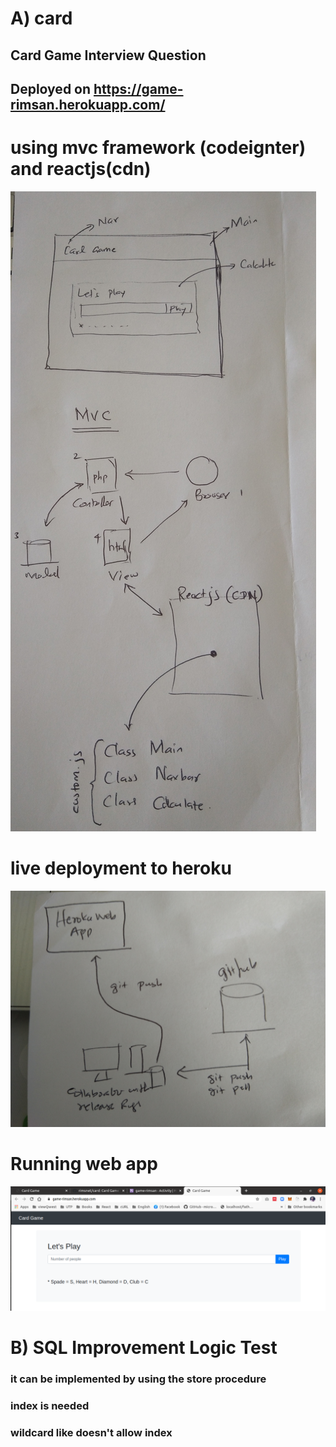 # A) card
## Card Game Interview Question 
## Deployed on https://game-rimsan.herokuapp.com/

# using mvc framework (codeignter) and reactjs(cdn)
![Applications architecture](https://github.com/rimsnet/card/blob/main/snaps/IMG_20210206_165918_2.jpg?raw=true)

# live deployment to heroku
![deployment](https://github.com/rimsnet/card/blob/main/snaps/IMG_20210206_173547.jpg)

# Running web app
![running live app](https://github.com/rimsnet/card/blob/main/snaps/Screenshot%20from%202021-02-06%2017-20-54.png)

# B) SQL Improvement Logic Test

### it can be implemented by using the store procedure 
### index is needed
### wildcard like doesn't allow index
